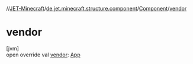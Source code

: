 //[JET-Minecraft](../../../index.md)/[de.jet.minecraft.structure.component](../index.md)/[Component](index.md)/[vendor](vendor.md)

# vendor

[jvm]\
open override val [vendor](vendor.md): [App](../../de.jet.minecraft.structure.app/-app/index.md)
